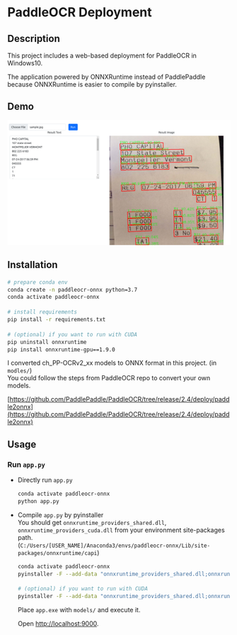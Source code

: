 # PaddleOCR Deployment
## Description
This project includes a web-based deployment for PaddleOCR in Windows10.

The application powered by ONNXRuntime instead of PaddlePaddle because ONNXRuntime is easier to compile by pyinstaller.

## Demo
![](docs/web.png)

## Installation
```bash
# prepare conda env
conda create -n paddleocr-onnx python=3.7
conda activate paddleocr-onnx

# install requirements
pip install -r requirements.txt

# (optional) if you want to run with CUDA
pip uninstall onnxruntime
pip install onnxruntime-gpu==1.9.0
```

I converted ch_PP-OCRv2_xx models to ONNX format in this project. (in `modles/`)  
You could follow the steps from PaddleOCR repo to convert your own models.

[https://github.com/PaddlePaddle/PaddleOCR/tree/release/2.4/deploy/paddle2onnx](https://github.com/PaddlePaddle/PaddleOCR/tree/release/2.4/deploy/paddle2onnx)

## Usage
### Run `app.py`
- Directly run `app.py`
    ```bash
    conda activate paddleocr-onnx
    python app.py
    ```
- Compile `app.py` by pyinstaller  
    You should get `onnxruntime_providers_shared.dll`, `onnxruntime_providers_cuda.dll` from your environment site-packages path.  
    (`C:/Users/[USER_NAME]/Anaconda3/envs/paddleocr-onnx/Lib/site-packages/onnxruntime/capi`)

    ```bash
    conda activate paddleocr-onnx
    pyinstaller -F --add-data "onnxruntime_providers_shared.dll;onnxruntime/capi" --add-data "static/main.js;static" --add-data "templates/index.html;templates" app.py
 
    # (optional) if you want to run with CUDA
    pyinstaller -F --add-data "onnxruntime_providers_shared.dll;onnxruntime/capi" ----add-data "onnxruntime_providers_cuda.dll;onnxruntime/capi" --add-data "static/main.js;static" --add-data "templates/index.html;templates" app.py
    ```

    Place `app.exe` with `models/` and execute it.

    Open [http://localhost:9000](http://localhost:9000).
